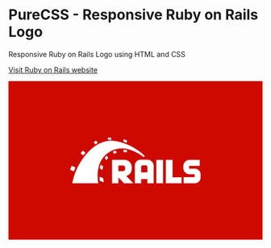 # PureCSS - Responsive Ruby on Rails Logo

Responsive Ruby on Rails Logo using HTML and CSS

[Visit Ruby on Rails website](https://rubyonrails.org/)

<div align="center">
   <img src="screenshot.png" width="800" />
</div
